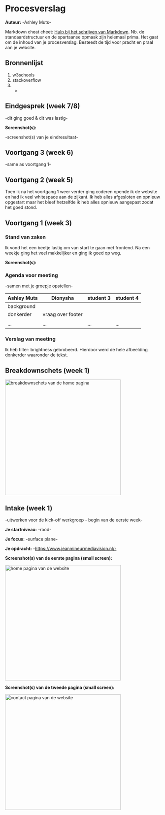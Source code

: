 # Procesverslag
**Auteur:** -Ashley Muts-

Markdown cheat cheet: [Hulp bij het schrijven van Markdown](https://github.com/adam-p/markdown-here/wiki/Markdown-Cheatsheet). Nb. de standaardstructuur en de spartaanse opmaak zijn helemaal prima. Het gaat om de inhoud van je procesverslag. Besteedt de tijd voor pracht en praal aan je website.



## Bronnenlijst
1. w3schools
2. stackoverflow
3. -



## Eindgesprek (week 7/8)

-dit ging goed & dit was lastig-

**Screenshot(s):**

-screenshot(s) van je eindresultaat-



## Voortgang 3 (week 6)

-same as voortgang 1-



## Voortgang 2 (week 5)

Toen ik na het voortgang 1 weer verder ging coderen opende ik de website en had ik veel whitespace aan de zijkant. Ik heb alles afgesloten en opnieuw opgestart maar het bleef hetzelfde ik heb alles opnieuw aangepast zodat het goed stond.



## Voortgang 1 (week 3)

### Stand van zaken

Ik vond het een beetje lastig om van start te gaan met frontend. Na een weekje ging het veel makkelijker en ging ik goed op weg.

**Screenshot(s):**



### Agenda voor meeting

-samen met je groepje opstellen-

| Ashley Muts    | Dionysha           | student 3    | student 4        |
| ---            | ---                | ---          | ---              |
| background 
  donkerder      | vraag over footer  |              |                  |
|                |                    |              |                  |
| ...            | ...                | ...          | ...              |

### Verslag van meeting

Ik heb filter: brightness gebrobeerd. Hierdoor werd de hele afbeelding donkerder waaronder de tekst.



## Breakdownschets (week 1)

<img src="images/breakdownschets.png" width="375px" alt="breakdownschets van de home pagina">



## Intake (week 1)
-uitwerken voor de kick-off werkgroep - begin van de eerste week-

**Je startniveau:** -rood-

**Je focus:** -surface plane-

**Je opdracht:** -https://www.jeanmineurmediavision.nl/-

**Screenshot(s) van de eerste pagina (small screen):**

<img src="images/eerste-bladzijde.png" width="375px" alt="home pagina van de website">

**Screenshot(s) van de tweede pagina (small screen):**

<img src="images/tweede-bladzijde.png" width="375px" alt="contact pagina van de website">
